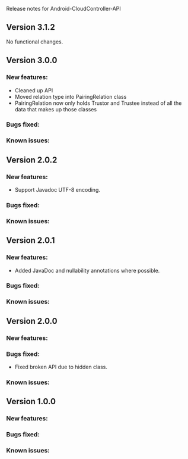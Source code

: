 Release notes for Android-CloudController-API

Version 3.1.2
-------------
No functional changes.

Version 3.0.0
-------------
### New features:
* Cleaned up API
* Moved relation type into PairingRelation class
* PairingRelation now only holds Trustor and Trustee instead of all the data that makes up those classes

### Bugs fixed:

### Known issues:

Version 2.0.2
-------------
### New features:
* Support Javadoc UTF-8 encoding.

### Bugs fixed:

### Known issues:

Version 2.0.1
-------------
### New features:
* Added JavaDoc and nullability annotations where possible.

### Bugs fixed:

### Known issues:

Version 2.0.0
-------------
### New features:

### Bugs fixed:
* Fixed broken API due to hidden class.

### Known issues:

Version 1.0.0
-------------
### New features:

### Bugs fixed:

### Known issues:
